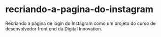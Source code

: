 # recriando-a-pagina-do-instagram
Recriando a página de login do Instagram como um projeto do curso de desenvolvedor front end da Digital Innovation.
